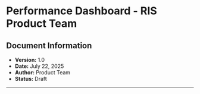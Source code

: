 # Performance Dashboard - RIS Product Team

## Document Information
- **Version:** 1.0
- **Date:** July 22, 2025
- **Author:** Product Team
- **Status:** Draft

---
